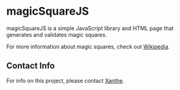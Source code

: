# magicSquareJS

magicSquareJS is a simple JavaScript library and HTML page that generates and validates magic squares.

For more information about magic squares, check out [Wikipedia](https://en.wikipedia.org/wiki/Magic_square).

## Contact Info

For info on this project, please contact [Xanthe](mailto:xanthe@example.com).
